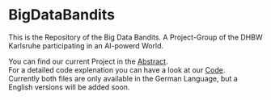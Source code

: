 # BigDataBandits #
This is the Repository of the Big Data Bandits.
A Project-Group of the DHBW Karlsruhe participating in an AI-powerd World.

You can find our current Project in the [Abstract](https://github.com/alphaname007/BigDataBandits/blob/d90f9b45dd6c3d22a3982b8f8ab6b79e76a74f09/Abstract/Abstract.pdf).  
For a detailed code explenation you can have a look at our [Code](https://github.com/alphaname007/BigDataBandits/blob/441a6701ccd4d7db84cb8416c5faa8215ecf8ce7/code_main.ipynb).  
Currently both files are only available in the German Language, but a English versions will be added soon.
